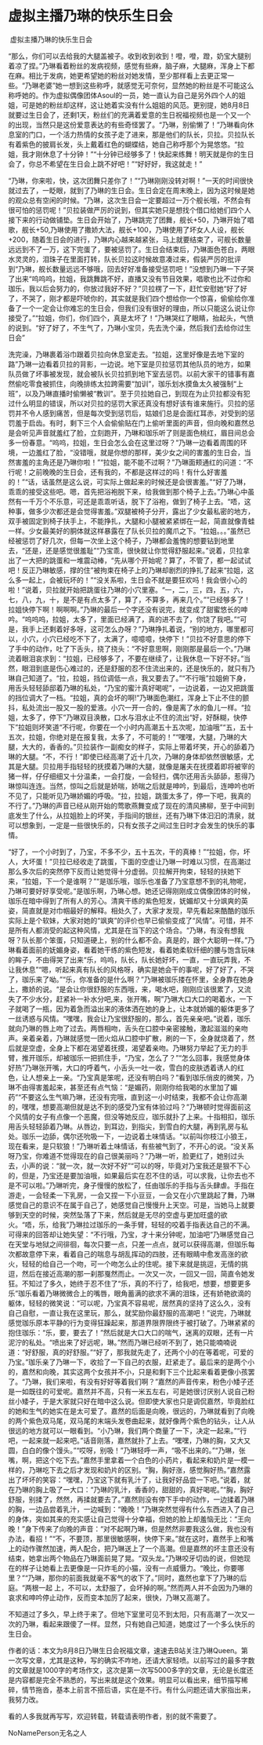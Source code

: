 # 虚拟主播乃琳的快乐生日会

 虚拟主播乃琳的快乐生日会

“那么，你们可以去给我的大腿盖被子。收到收到收到！噔，噔，蹬，奶宝大腿别着凉了捏。”乃琳看着粉丝的发病视频，感觉有些麻，脑子麻，大腿麻，浑身上下都在麻。相比于发病，她更希望她的粉丝对她发情，至少那样看上去更正常一些。“乃琳老婆”她一想到这些称呼，就感觉无可奈何，显然她的粉丝是不可能这么称呼她的。作为虚拟偶像团体Asoul的一员，她一直认为自己是另外四个人的姐姐，可是她的粉丝却这样，这让她着实没有什么姐姐的风范。更别提，她8月8日就要过生日会了，还剩1天，粉丝们的充满着爱意的生日祝福视频也是一个又一个的出现，当然只是这份爱意表达的有些奇怪罢了。“乃琳，别偷懒了！”乃琳看向休息室的门口，一个活力热情的女孩子走了进来，那是他们的队长，贝拉。贝拉队长有着紫色的披肩长发，头上戴着红色的蝴蝶结，她自己称呼那个为晃悠悠。“拉姐，我才刚休息了十分钟！”“十分钟已经够多了！快起来练舞！明天就是你的生日会了，你总不希望在生日会上跳不好吧！”“好好好，我这就走！”

“乃琳，你来啦，快，这次团舞只差你了！”“乃琳刚刚没转对啊！”一天的时间很快就过去了，一眨眼，就到了乃琳的生日会。生日会定在周末晚上，因为这时候是她的观众总有空闲的时候。“乃琳，这次生日会一定要超过一万个舰长哦，不然会有很可怕的惩罚呢！”贝拉装做严厉的说到，但其实她只是想找个借口给她们四个人接下来的行动做铺垫。生日会开始了，乃琳跳完了团舞，舰长+50，乃琳开始了唱歌，舰长+50,乃琳使用了撒娇大法，舰长+100，乃琳使用了坏女人人设，舰长+200，随着生日会的进行，乃琳内心越来越紧张，马上就要结束了，可舰长数量远远到不了一万，这下完蛋了，要被惩罚了。生日会结束后，乃琳面色苍白，两眼水灵灵的，泪珠子在里面打转，队长贝拉这时候故意凑过来，假装严厉的批评到“乃琳，舰长数量远远不够哦，回去好好准备接受惩罚吧！”没想到乃琳一下子哭了出来“呜呜呜，拉姐，我跳舞跳不好，直播又没有节目效果，唱歌也比不过你和珈乐，我以后会努力的，你放过我好不好？”贝拉楞了一下，赶忙安慰她“好了好了，不哭了，刚才都是吓唬你的，其实就是我们四个想给你一个惊喜，偷偷给你准备了一个一定会让你难忘的生日会，但我们没有很好的理由，所以只能这么说让你接受了。”“拉姐，你们，你们四个，真是太坏了！”乃琳哭红了眼睛，抬起头，气愤的说到。“好了好了，不生气了，乃琳小宝贝，先去洗个澡，然后我们去给你过生日会”

洗完澡，乃琳裹着浴巾跟着贝拉向休息室走去。“拉姐，这里好像是去地下室的路”乃琳一边看着贝拉的背影，一边说。地下室是贝拉惩罚其他队员的地方，如果队员做了坏事被发现，就会被队长贝拉抓到地下室去惩罚。以前大家干的错事有嘉然偷吃零食被抓住，向晚排练太拉跨需要“加训”，珈乐划水摸鱼太久被强制“上班”，以及乃琳直播时偷懒被“教训”。至于贝拉她自己，到现在为止贝拉都没有犯过什么明显的错误，所以对贝拉的惩罚大家还真没有想好该有谁来施行。贝拉的惩罚并不令人感到痛苦，但是每次受到惩罚后，姑娘们总是会面红耳赤，对受到的惩罚羞于启齿。有时，剩下三个人会偷偷贴在门上偷听里面的声音，但向晚和嘉然总是会听见声音就羞红了脸，立刻跑开，乃琳和珈乐听了则是面色桃红，眉目间总会多一份春意。“呜呜，拉姐，生日会怎么会在这里过呀？”乃琳一边看着周围的环境，一边羞红了脸，“没错哦，就是你想的那样，美少女之间的害羞的生日会，当然害羞的主角还是乃琳你啦！”“拉姐，能不能不过啊？”乃琳面颊通红的问道：“不行呢！之前晚晚的生日会，还有我的，不都是这样过的吗！有什么好害羞的！”“话，话虽然是这么说，可实际上做起来的时候还是会很害羞。”“好了乃琳，乖乖的接受这些吧。嗯，首先把浴袍脱下来，给我做到那个椅子上去。”乃琳心中虽然有一千万个不乐意，可还是乖乖听话，脱下了浴袍，做到了椅子上去。“唔，这种事，做多少次都还是会觉得害羞。”双腿被椅子分开，露出了少女最私密的地方，双手被固定到椅子扶手上，不能挣扎，大腿和小腿被紧紧绑在一起，简直就像青蛙一样。少女最美好的胴体就这样暴露在了队长贝拉的魔爪之下。“拉姐。。。”虽然已经被惩罚了好几次，但每一次坐上这个椅子，乃琳都会羞愧的想要钻到地里去，“还是，还是感觉很羞耻”“乃宝乖，很快就让你觉得舒服起来。”说着，贝拉拿出了一大把的跳蛋和一堆震动棒，“先从哪个开始呢？算了，不管了，都一起试试吧！反正乃琳敏感，撑的住”被拘束在椅子上的乃琳却剧烈的挣扎了起来“拉姐，这么多一起上，会被玩坏的！”“没关系啦，生日会不就是要狂欢吗！我会很小心的啦！”说着，贝拉就开始把跳蛋往乃琳的小穴里塞。“一，二，三，四，五，六，七，八，九，十，是不是有点太多了，算了，不算多，再来几个。””已经够多了！拉姐快停下啊！啊啊啊。”乃琳的最后一个字还没有说完，就变成了甜蜜悠长的呻吟。“呜呜呜，拉姐，太多了，里面已经满了，真的进不去了，你饶了我吧。”“可是，我手上还剩着好多呀，这可怎么办呀？”乃琳挣扎着说，“别的地方，哪里都可以，小穴，小穴已经吃不下了，太满了，噫噫噫，快停下！”贝拉不好意思的停下了手中的动作，吐了下舌头，挠了挠头：“不好意思啊，刚刚那是最后一个。”乃琳流着眼泪哀求到：“拉姐，已经够多了，不要在继续了，让我休息一下好不好。”当然，眼泪到底是伤心难过的，还是舒服的忍不住流出来的，还是快乐的，就只有乃琳自己知道了。“拉，拉姐，挡位调低一点，我又要去了。”“不行哦”拉姐俯下身，用舌头轻轻舔邸着乃琳的私处，“乃宝的蜜汁真好喝呢”，一边说着，一边又把跳蛋的挡位调大了一档。“拉姐，真的会坏的啊!”乃琳面色潮红，浑身上下止不住的颤抖，私处流出一股又一股的爱液。小穴一开一合的，像是离了水的鱼儿一样。“拉姐，太多了，停下”乃琳双目涣散，口水与泪水止不住的流出“好，好酥糊，快停下”拉姐则坏笑道“不行呢，你要在一个小时内高潮五十五次呢，加油哦”“五，五十五次，拉姐，你绝对是在报复我，太多了，不可能的！”“嘿嘿，大腿，乃琳的大腿，大大的，香香的。”贝拉装作一副痴女的样子，实际上带着坏笑，开心的舔着乃琳的大腿。“不，不行！”即使已经高潮了近十几次，乃琳的身体却依然很敏感，尤其是大腿。贝拉用手指轻轻的抚摸着乃琳的大腿，就像是屠夫在抚摸着即将被宰的猪一样，仔仔细细又十分温柔，一会打旋，一会轻扫，偶尔还用舌头舔舔，惹得乃琳惊叫连连。当然，惊叫之后就是娇喘，娇喘之后就是呻吟，到最后，连呻吟也听不见了，只能听见乃琳娇媚的呼吸。“拉，拉姐，跳蛋太多了，停一下吧，我真的不行了。”乃琳的声音已经从刚开始的莺歌燕舞变成了现在的清风拂柳，至于中间到底发生了什么，从拉姐脸上的坏笑，手指间的银丝，还有乃琳下体汩汩的清泉，就可以想象到，一定是一些很快乐的，只有女孩子之间过生日时才会发生的快乐的事情。

“好了，一个小时到了，乃宝，不多不少，五十五次，干的真棒！”“拉姐，你，坏人，大坏蛋！”贝拉已经收走了跳蛋，下面的空虚让乃琳一时难以习惯，在高潮过那么多次后的突然停下反而让她觉得十分虚弱。贝拉解开拘束，轻轻的扶她下来，“拉姐，下一个是谁啊？”“是珈乐哦，珈乐也准备了乃宝意想不到的礼物呢，乃琳可要好好享受呢。”是珈乐啊，乃琳心想。她还记得刚刚成立偶像团体的时候，珈乐在暗中得到了所有人的芳心。清爽干练的紫色短发，妩媚却又十分飒爽的英姿，简直就是对巾帼最好的解释。相处久了，大家才发现，早先看起来酷酷的珈乐实际上是个软妹，大家对她的“飒爽”的评价也早已偷偷变成了“风情”。可惜，并不是所有人都消受的起这种风情，尤其是在当下的这个场合。“乃琳，有没有想我呀？队长那个笨蛋，只知道硬上，别的什么都不会。真是的，跟个大聪明一样。”乃琳看着面前的妩媚身姿，看着她干练的紫色短发，看着她柔软纤细的腰与饱含玩味的眸子，不由得哭了出来“乐，呜呜，队长，队长她好坏，一直，一直玩弄我，不让我休息”“嗯，听起来真有队长的风格呀，确实是她会干的事呢，好了好了，不哭了，珈乐来了呦。”“乐，你准备的是什么啊？”乃琳被珈乐搂在怀里，全身靠在她身上，撒娇的说。“是会让你很舒服的东西哦，来，喝水吧，刚刚应该很累了，又流失了不少水分，赶紧补一补水分吧,来，张开嘴，啊”乃琳大口大口的喝着水，一下子就喝了一瓶，因为着急而溢出来的液体洒在她的身上，让本就娇媚的躯体更多了一丝诱惑与风情。“嘿嘿，我会让乃宝很舒服的，那么，首先亲亲吧。”说着，珈乐就向乃琳的唇上吻了过去。两唇相吻，舌头在口腔中亲密接触，激起滋滋的亲吻声。亲着亲着，乃琳就感觉一团火焰从口腔中扩散，刷的一下，全身就烧着了，然后就是空虚，全身上下都在渴望着抚摸，渴望着亲吻。乃琳努力举起了无力的手臂，推开珈乐，却被珈乐一把抓住手，“乃宝，怎么了？”“怎么回事，我感觉身体好热”乃琳张开嘴，大口的呼着气，小舌头一吐一收，雪白的皮肤透着诱人的红色，让人想亲上一亲。“乃宝真是笨呢，还没有明白吗？”看到珈乐俏皮的微笑，乃琳不由得害羞起来，甚至还有点气恼：“是媚药，刚刚你给我喝的水里加了媚药”“不要这么生气嘛乃琳，还没有完哦，直到这一小时结束，我都不会让你高潮的，嘿嘿，想要高潮但就是达不到的感受乃宝有体验过吗？”乃琳顿时觉得面前这个风情的女子有点像一个恶魔，但没等她反应，珈乐就扑了上来。十指相扣，珈乐用舌头轻轻舔着乃琳。从唇边，到耳边，到指尖，到雪白的大腿，再到乳房与私处。珈乐一边舔，偶尔还吮吸一下，一边说着土味情话。“以前叫你枝江小狼王，现在看来，是只软狼！”乃琳听着土味情话，有些被气到了，不开心的说。“没关系呀乃宝，你难道不觉得现在的自己很美丽吗？”乃琳一听，脸更红了，她别过头去，小声的说：“就一次，就一次好不好”“可以的呀，毕竟对乃宝我还是狠不下心的，但是，乃宝还是要加油哦，如果最后实在忍不住的话，可以求我，让你去也不是不可以啦。”乃琳听完，身子慢慢的放松了，任由珈乐的手指与舌头肆虐。手指在游走，一会轻柔一下乳房，一会又捏一下小豆豆，一会又在小穴里跳起了舞，乃琳感觉自己的意识不在属于自己了，她感觉自己慢慢升上天空。可是，当她马上就要够到天空的时候，突然坠落了下来，然后就是无尽的空虚与更加旺盛的欲火。“唔，乐，给我”乃琳拉过珈乐的一条手臂，轻轻的咬着手指表达自己的不满。可得来的回答却让她失望：“不行哦，乃宝，才十来分钟呢，加油吧”乃琳感觉自己在天堂与地狱之间徘徊，每次只要一点，只差一点点，就可以获得高潮，但珈乐每次都故意停下来，看着自己的喘息与胡乱挥动的四肢，还有眼睛中愈发高涨的欲火，轻轻的给自己一个吻，可一个吻怎么止的住呢。接下来就是挑逗，无情的挑逗，然后在接近高潮的那一刹那戛然而止。一次又一次，一回又一回，简直令她发狂。不知过了多久，她终于忍不住了“乐，真的不行了，给我吧，想要，想要更多乐”珈乐看着乃琳微微合上的嘴唇，眼角蓄满的欲求不满的泪珠，还有娇艳欲滴的躯体，轻轻的微笑说：“可以呢，乃宝真不容易呢，居然真的坚持了这么久，没有自己自慰，一直让我在这里玩，那么，就奖励你最舒服的高潮吧！”说完，乃琳就感觉珈乐原本平静的行为变得狂躁起来，那道界限界限终于被打破了。乃琳紧紧的抱住珈乐：“乐，要，要去了！”然后就是大口大口的喘气，迷离的双眼，还有一片泥泞的私处。“喷出来了好远呢，琳。”然而乃琳已经听不到了，她只能喃喃说道：“好舒服，真的好舒服。”“好了，那我就先走了，还两个小的在等着呢，可爱的乃宝。”珈乐亲了乃琳一下，收拾了一下自己的衣服，赶紧走了。最后来的是两个小的，嘉然和向晚，其实这两个女孩并不小，只是和剩下三个比起来看着更像小孩罢了。“乃琳，我们来啦，有没有好好等着我们啊？”嘉然的声音传来，粉色小矮子还是一如既往的可爱呢。嘉然并不高，只有一米五左右，可是她很讨厌别人说自己粉丝小矮子，于是大家就只好在暗中这么说。但即使大家也只是调侃嘉然，毕竟脸红的她和生气的她实在是太可爱了。嘉然的后面是向晚，很远的，乃琳就看到了向晚的两个紫色双马尾，双马尾的末端头发卷曲起来，就好像两个紫色的钻头，让人从很远的地方就可以一眼看到。“小乃琳，我们两个商量了一下，决定一起来。”“行吧，一起来就一起来吧。”话音刚落，嘉然就扑了上去。“嘿嘿，乃琳的胸，又大又圆，白白的像个馒头。”“哎呀，别吸！”乃琳轻呼一声，“吸不出来的。”“乃琳，张嘴，啊，把这个吃下去。”嘉然手里拿着一个白色的小药片，看起来和奶片是一模一样的，乃琳吃下去之后才发现和奶片的区别。“胸，胸好涨，感觉胸好热。”嘉然露出了坏坏的笑容：“嘿嘿，乃宝这下就有乳汁了，让我好好品尝一下吧。”说着，就在乃琳的胸上吸了一大口：“乃琳的乳汁，香香的，甜甜的，真好喝呢。”“胸，胸好舒服，别揉了，然然，再揉就要去了。”嘉然则没有停下手中的动作，一边揉着乃琳的胸，一边品尝着乳汁，一边喊到：“晚晚！”乃琳突然觉得有什么东西进入了自己的身体，突如其来的充实感让自己觉得十分幸福，但她的脸上却羞恼无比：“王向晚！”身下传来了向晚的声音：“对不起啊乃琳，但是然然非要我这么做，我也没有办法，看招！”“不，不要顶，那里很敏感啊，快停下来。”就在这时，嘉然手上和嘴上的动作骤然加速，两人配合，把乃琳送上了一个高潮。但是嘉然的坏主意还没有结束，她拿出两个物品在乃琳面前晃了晃。“双头龙。”乃琳咬牙切齿的说，但她现在的样子让她看上去更像是一只炸毛的小猫，没有一点威慑力。“晚比，你要哪里？”“乃琳，那你的前面我就毫不客气的收下了。”同时，嘉然也拿下了乃琳的后庭。“两根一起 上，不可以，太舒服了，会坏掉的啊。”然而两人并不会因为乃琳的哀求和呻吟停止动作，反而变本加厉了起来，很快，乃琳又高潮了。

不知道过了多久，早上终于来了。但地下室里可见不到太阳，只有高潮了一次又一次的乃琳，看起来跟傻了一样。显然，只有她自己知道，她度过了一个多么快乐的生日会。 

作者的话：本文为8月8日乃琳生日会祝福文章，速速去B站关注乃琳Queen。第一次写文章，尤其是这种，写的确实不咋地，还请大家轻喷。以前写过的最多字数的文章就是1000字的考场作文，这次是第一次写5000多字的文章，无论是长度还是内容都是完全不熟悉的，写出来就是这个效果。明显可以看出来，细节描写稀碎，情节拖沓，基本上前言不搭后语，实在是不行。有什么问题还请大家指出来，我努力改。

看的人多我就再写写，欢迎转载，转载请表明作者，别的就不需要了。 

NoNamePerson无名之人


